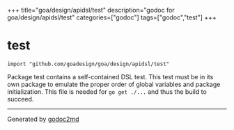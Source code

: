 +++
title="goa/design/apidsl/test"
description="godoc for goa/design/apidsl/test"
categories=["godoc"]
tags=["godoc","test"]
+++

# test
    import "github.com/goadesign/goa/design/apidsl/test"

Package test contains a self-contained DSL test.
This test must be in its own package to emulate the proper order of global
variables and package initialization.
This file is needed for `go get ./...` and thus the build to succeed.













- - -
Generated by [godoc2md](http://godoc.org/github.com/davecheney/godoc2md)
